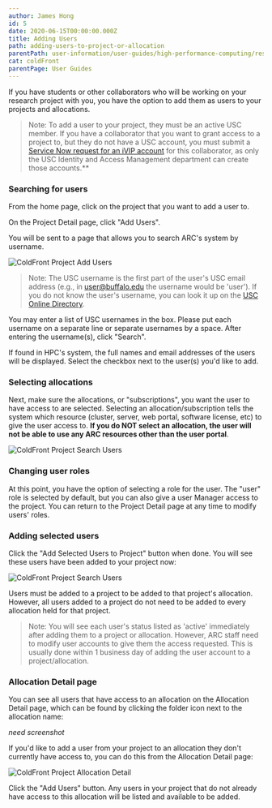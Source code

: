```yaml
---
author: James Hong
id: 5
date: 2020-06-15T00:00:00.000Z
title: Adding Users
path: adding-users-to-project-or-allocation
parentPath: user-information/user-guides/high-performance-computing/research-computing-user-portal
cat: coldFront
parentPage: User Guides
---
```


If you have students or other collaborators who will be working on your research project with you, you have the option to add them as users to your projects and allocations.

> Note:  To add a user to your project, they must be an active USC member.  If you have a collaborator that you want to grant access to a project to, but they do not have a USC account, you must submit a [Service Now request for an iVIP account](https://itservices.usc.edu/iam/ivip/) for this collaborator, as only the USC Identity and Access Management department can create those accounts.**

### Searching for users
From the home page, click on the project that you want to add a user to.

On the Project Detail page, click "Add Users".

You will be sent to a page that allows you to search ARC's system by username.

![ColdFront Project Add Users](/images/coldfront_project_addusers.png)

> Note: The USC username is the first part of the user's USC email address (e.g., in user@buffalo.edu the username would be 'user').  If you do not know the user's username, you can look it up on the [USC Online Directory](https://uscdirectory.usc.edu/).

You may enter a list of USC usernames in the box.  Please put each username on a separate line or separate usernames by a space. After entering the username(s), click "Search".

If found in HPC's system, the full names and email addresses of the users will be displayed.  Select the checkbox next to the user(s) you'd like to add.  

### Selecting allocations

Next, make sure the allocations, or "subscriptions", you want the user to have access to are selected.  Selecting an allocation/subscription tells the system which resource (cluster, server, web portal, software license, etc) to give the user access to.  **If you do NOT select an allocation, the user will not be able to use any ARC resources other than the user portal**.

![ColdFront Project Search Users](/images/coldfront_project_addusers_search.png)

### Changing user roles

At this point, you have the option of selecting a role for the user. The "user" role is selected by default, but you can also give a user Manager access to the project.  You can return to the Project Detail page at any time to modify users' roles.

### Adding selected users
Click the "Add Selected Users to Project" button when done.  You will see these users have been added to your project now:  

![ColdFront Project Search Users](/images/coldfront_project_overview.png)

Users must be added to a project to be added to that project's allocation.  However, all users added to a project do not need to be added to every allocation held for that project.

> Note:  You will see each user's status listed as 'active' immediately after adding them to a project or allocation. However, ARC staff need to modify user accounts to give them the access requested.  This is usually done within 1 business day of adding the user account to a project/allocation.  

### Allocation Detail page

You can see all users that have access to an allocation on the Allocation Detail page, which can be found by clicking the folder icon next to the allocation name:  

*need screenshot*

If you'd like to add a user from your project to an allocation they don't currently have access to, you can do this from the Allocation Detail page:

![ColdFront Project Allocation Detail](/images/coldfront_allocationdetail.png)

Click the "Add Users" button.  Any users in your project that do not already have access to this allocation will be listed and available to be added.